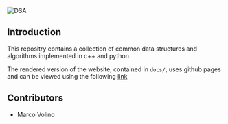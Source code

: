 
![DSA](docs/images/banner.png)


## Introduction
This repositry contains a collection of common data structures and algorithms implemented in c++ and python. 

The rendered version of the website, contained in `docs/`, uses github pages and can be viewed using the following  [link](https://marcovolino.github.io/data-structures-and-algorithms/)

## Contributors
- Marco Volino
